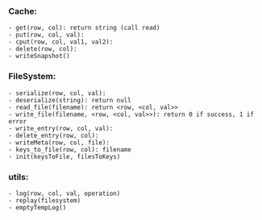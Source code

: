 ### Cache:
	- get(row, col): return string (call read)
	- put(row, col, val):
	- cput(row, col, val1, val2):
	- delete(row, col):
	- writeSnapshot() 


### FileSystem:
	- serialize(row, col, val):
	- deserialize(string): return null
	- read_file(filename): return <row, <col, val>>
	- write_file(filename, <row, <col, val>>): return 0 if success, 1 if error
	- write_entry(row, col, val): 
	- delete_entry(row, col):
	- writeMeta(row, col, file): 
	- keys_to_file(row, col): filename
	- init(keysToFile, filesToKeys)

### utils:
	- log(row, col, val, operation)
	- replay(filesystem)
	- emptyTempLog()





